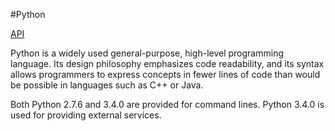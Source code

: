 #Python

[API](https://docs.python.org/3.4/library/)

Python is a widely used general-purpose, high-level programming language.
Its design philosophy emphasizes code readability,
and its syntax allows programmers to express concepts in fewer lines of code
than would be possible in languages such as C++ or Java.

Both Python 2.7.6 and 3.4.0 are provided for command lines.
Python 3.4.0 is used for providing external services.
